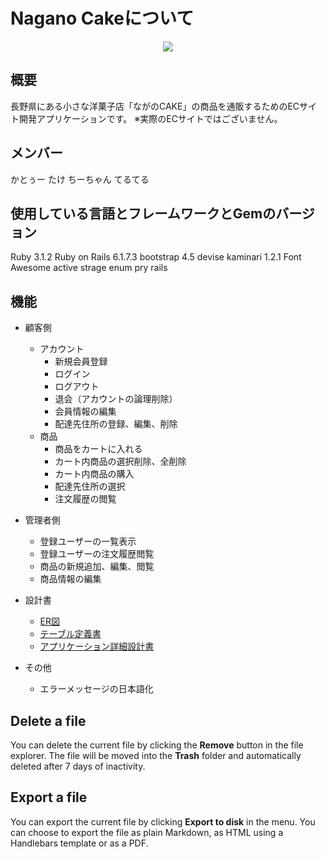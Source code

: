 # Nagano Cakeについて

<p align="center">
  <img src="https://github.com/DWC-team-fight/Nagano-Cake/assets/127069516/0709cffe-6f1c-42fe-9396-727e089cbd12" />
</p>

## 概要
長野県にある小さな洋菓子店「ながのCAKE」の商品を通販するためのECサイト開発アプリケーションです。
※実際のECサイトではございません。

## メンバー
かとぅー
たけ
ちーちゃん
てるてる
##  使用している言語とフレームワークとGemのバージョン

Ruby 3.1.2
Ruby on Rails 6.1.7.3
bootstrap 4.5
devise
kaminari 1.2.1
Font Awesome
active strage
enum
pry rails


## 機能
-   顧客側
    
    -   アカウント
        -   新規会員登録
        -   ログイン
        -   ログアウト
        -   退会（アカウントの論理削除）
        -   会員情報の編集
        -   配達先住所の登録、編集、削除
    -   商品
        -   商品をカートに入れる
        -   カート内商品の選択削除、全削除
        -   カート内商品の購入
        -   配達先住所の選択
        -   注文履歴の閲覧
        
-   管理者側
    
    -   登録ユーザーの一覧表示
    -   登録ユーザーの注文履歴閲覧
    -   商品の新規追加、編集、閲覧
    -   商品情報の編集
   
-  設計書
  
    -   [ER図](https://drive.google.com/file/d/1inr7LSExuMxiJcy5JPlysd6j5okldqcA/view)
    -   [テーブル定義書](https://docs.google.com/spreadsheets/d/1D6z-31bGuOa9CKtwaWqsg9KXOQQuc4lle4EK3cVPsKk/edit#gid=1373217982)
    -   [アプリケーション詳細設計書](https://docs.google.com/spreadsheets/d/1D6z-31bGuOa9CKtwaWqsg9KXOQQuc4lle4EK3cVPsKk/edit#gid=1373217982)
   
   
-   その他
    
    -   エラーメッセージの日本語化

## Delete a file

You can delete the current file by clicking the **Remove** button in the file explorer. The file will be moved into the **Trash** folder and automatically deleted after 7 days of inactivity.

## Export a file

You can export the current file by clicking **Export to disk** in the menu. You can choose to export the file as plain Markdown, as HTML using a Handlebars template or as a PDF.

